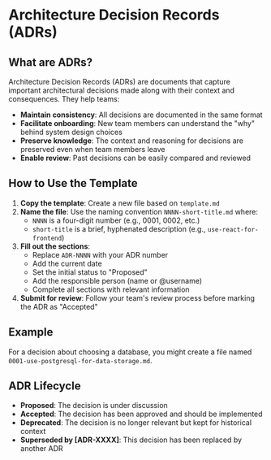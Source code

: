 # Architecture Decision Records (ADRs)

## What are ADRs?

Architecture Decision Records (ADRs) are documents that capture important architectural decisions made along with their context and consequences. They help teams:

- **Maintain consistency**: All decisions are documented in the same format
- **Facilitate onboarding**: New team members can understand the "why" behind system design choices
- **Preserve knowledge**: The context and reasoning for decisions are preserved even when team members leave
- **Enable review**: Past decisions can be easily compared and reviewed

## How to Use the Template

1. **Copy the template**: Create a new file based on `template.md`
2. **Name the file**: Use the naming convention `NNNN-short-title.md` where:
   - `NNNN` is a four-digit number (e.g., 0001, 0002, etc.)
   - `short-title` is a brief, hyphenated description (e.g., `use-react-for-frontend`)
3. **Fill out the sections**:
   - Replace `ADR-NNNN` with your ADR number
   - Add the current date
   - Set the initial status to "Proposed"
   - Add the responsible person (name or @username)
   - Complete all sections with relevant information
4. **Submit for review**: Follow your team's review process before marking the ADR as "Accepted"

## Example

For a decision about choosing a database, you might create a file named `0001-use-postgresql-for-data-storage.md`.

## ADR Lifecycle

- **Proposed**: The decision is under discussion
- **Accepted**: The decision has been approved and should be implemented
- **Deprecated**: The decision is no longer relevant but kept for historical context
- **Superseded by [ADR-XXXX]**: This decision has been replaced by another ADR
